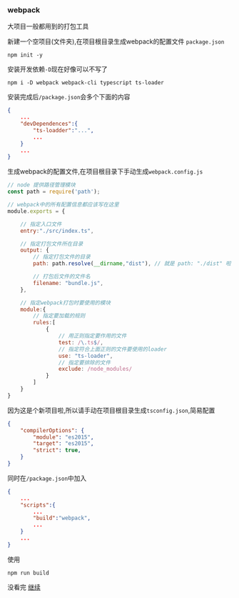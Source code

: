 ### webpack
大项目一般都用到的打包工具

新建一个空项目(文件夹),在项目根目录生成webpack的配置文件
`package.json`
```console
npm init -y
```
安装开发依赖`-D`现在好像可以不写了
```console
npm i -D webpack webpack-cli typescript ts-loader
```
安装完成后`/package.json`会多个下面的内容
```json
{
    ...
    "devDependences":{
        "ts-loadder":"...",
        ...
    }
    ...
}
```
生成webpack的配置文件,在项目根目录下手动生成`webpack.config.js`
```js
// node 提供路径管理模块
const path = require('path');

// webpack中的所有配置信息都应该写在这里
module.exports = {

    // 指定入口文件
    entry:"./src/index.ts",

    // 指定打包文件所在目录
    output: {
        // 指定打包文件的目录
        path: path.resolve(__dirname,"dist"), // 就是 path: "./dist" 啦

        // 打包后文件的文件名
        filename: "bundle.js",
    },

    // 指定webpack打包时要使用的模块
    module:{
        // 指定要加载的规则
        rules:[
            {
                // 用正则指定要作用的文件
                test: /\.ts$/,
                // 指定符合上面正则的文件要使用的loader
                use: "ts-loader",
                // 指定要排除的文件
                exclude: /node_modules/
            }
        ]
    }
}
```
因为这是个新项目啦,所以请手动在项目根目录生成`tsconfig.json`,简易配置
```json
{
    "compilerOptions": {
        "module": "es2015",
        "target": "es2015",
        "strict": true,
    }
}
```
同时在`/package.json`中加入
```json
{
    ...
    "scripts":{
        ...
        "build":"webpack",
        ...
    }
    ...
}
```

使用
```console
npm run build
```

没看完 [继续](https://www.youtube.com/watch?v=j-ziAwVDAIM&list=PLmOn9nNkQxJGwOhSsQ5H9JTPmiXGmy8Zw&index=10&ab_channel=%E5%B0%9A%E7%A1%85%E8%B0%B7IT%E5%9F%B9%E8%AE%AD%E5%AD%A6%E6%A0%A1)